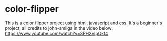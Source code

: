 # color-flipper
This is a color flipper project using html, javascript and css. It's a beginner's project, all credits to john-smilga in the video below: https://www.youtube.com/watch?v=3PHXvlpOkf4
